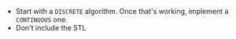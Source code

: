 * Start with a `DISCRETE` algorithm. Once that's working, implement a `CONTINUOUS` one.
* Don't include the STL
